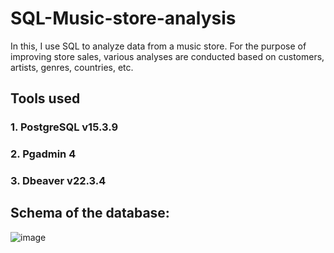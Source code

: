# SQL-Music-store-analysis
In this, I use SQL to analyze data from a music store. For the purpose of improving store sales, various analyses are conducted based on customers, artists, genres, countries, etc.
## Tools used
### **1. PostgreSQL v15.3.9**
### **2. Pgadmin 4**
### **3. Dbeaver v22.3.4**

## Schema of the database:

![image](https://user-images.githubusercontent.com/86731206/221550218-9c5380c7-573f-45f3-90da-9b080f8b5c50.png)

